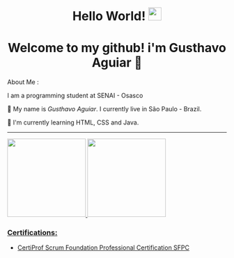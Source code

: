 <h1 align="center">
  Hello World!
  <img src="https://media.giphy.com/media/hvRJCLFzcasrR4ia7z/giphy.gif" width="30"/>
</h1>

<h1 align="center">
Welcome to my github! i'm Gusthavo Aguiar 👋
</h1>
About Me :

I am a programming student at SENAI - Osasco 

🌱 My name is _Gusthavo Aguiar_. I currently live in São Paulo - Brazil.

🔭 I'm currently learning HTML, CSS and Java.
          
---

<div>
<a href="https://github.com/gusthavoaguiar">
<img height="180em" src="https://github-readme-stats.vercel.app/api/top-langs/?username=gusthavoaguiar&layout=compact&langs_count=7&theme=dracula"/>
<img height="180em" src="https://github-readme-stats.vercel.app/api?username=gusthavoaguiar&show_icons=true&theme=dracula&include_all_commits=true&count_private=true"/>
</div>

### Certifications:

- CertiProf Scrum Foundation Professional Certification SFPC
